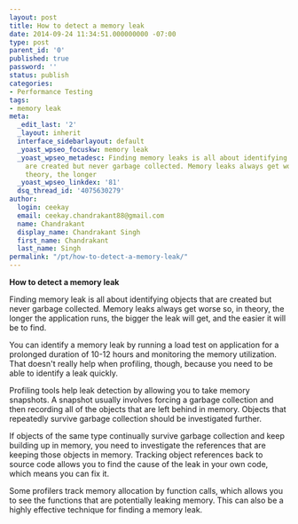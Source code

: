 ```yaml
---
layout: post
title: How to detect a memory leak
date: 2014-09-24 11:34:51.000000000 -07:00
type: post
parent_id: '0'
published: true
password: ''
status: publish
categories:
- Performance Testing
tags:
- memory leak
meta:
  _edit_last: '2'
  _layout: inherit
  interface_sidebarlayout: default
  _yoast_wpseo_focuskw: memory leak
  _yoast_wpseo_metadesc: Finding memory leaks is all about identifying objects that
    are created but never garbage collected. Memory leaks always get worse so, in
    theory, the longer
  _yoast_wpseo_linkdex: '81'
  dsq_thread_id: '4075630279'
author:
  login: ceekay
  email: ceekay.chandrakant88@gmail.com
  name: Chandrakant
  display_name: Chandrakant Singh
  first_name: Chandrakant
  last_name: Singh
permalink: "/pt/how-to-detect-a-memory-leak/"
---
```

 **How to detect a memory leak**

Finding memory leak is all about identifying objects that are created but never garbage collected. Memory leaks always get worse so, in theory, the longer the application runs, the bigger the leak will get, and the easier it will be to find.

You can identify a memory leak by running a load test on application for a prolonged duration of 10-12 hours and monitoring the memory utilization. That doesn't really help when profiling, though, because you need to be able to identify a leak quickly.

Profiling tools help leak detection by allowing you to take memory snapshots. A snapshot usually involves forcing a garbage collection and then recording all of the objects that are left behind in memory. Objects that repeatedly survive garbage collection should be investigated further.

If objects of the same type continually survive garbage collection and keep building up in memory, you need to investigate the references that are keeping those objects in memory. Tracking object references back to source code allows you to find the cause of the leak in your own code, which means you can fix it.

Some profilers track memory allocation by function calls, which allows you to see the functions that are potentially leaking memory. This can also be a highly effective technique for finding a memory leak.

